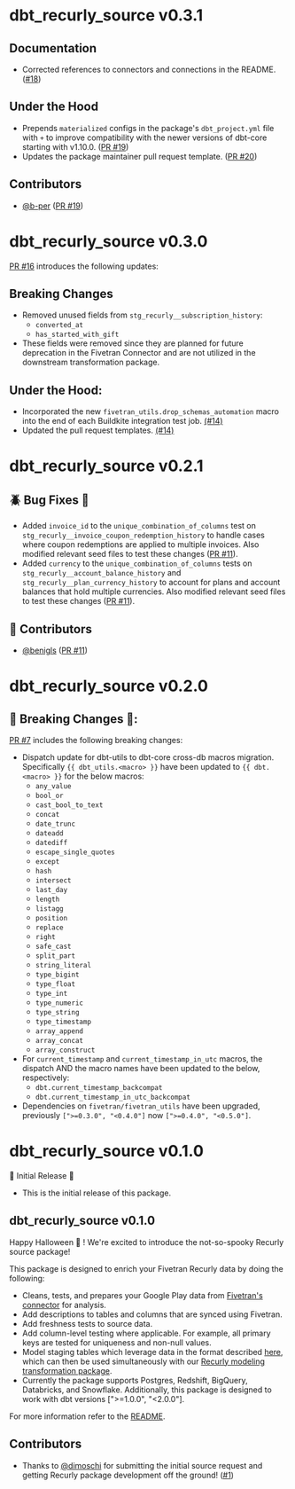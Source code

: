 # dbt_recurly_source v0.3.1

## Documentation
- Corrected references to connectors and connections in the README. ([#18](https://github.com/fivetran/dbt_recurly_source/pull/18))

## Under the Hood
- Prepends `materialized` configs in the package's `dbt_project.yml` file with `+` to improve compatibility with the newer versions of dbt-core starting with v1.10.0. ([PR #19](https://github.com/fivetran/dbt_recurly_source/pull/19))
- Updates the package maintainer pull request template. ([PR #20](https://github.com/fivetran/dbt_recurly_source/pull/20))

## Contributors
- [@b-per](https://github.com/b-per) ([PR #19](https://github.com/fivetran/dbt_recurly_source/pull/19))

# dbt_recurly_source v0.3.0
[PR #16](https://github.com/fivetran/dbt_recurly_source/pull/16) introduces the following updates:

## Breaking Changes
- Removed unused fields from `stg_recurly__subscription_history`:
  - `converted_at`
  - `has_started_with_gift`
- These fields were removed since they are planned for future deprecation in the Fivetran Connector and are not utilized in the downstream transformation package.

## Under the Hood:
- Incorporated the new `fivetran_utils.drop_schemas_automation` macro into the end of each Buildkite integration test job. [(#14)](https://github.com/fivetran/dbt_recurly_source/pull/14)
- Updated the pull request templates. [(#14)](https://github.com/fivetran/dbt_recurly_source/pull/14)

# dbt_recurly_source v0.2.1 
## 🪲 Bug Fixes 🔧
- Added `invoice_id` to the `unique_combination_of_columns` test on `stg_recurly__invoice_coupon_redemption_history` to handle cases where coupon redemptions are applied to multiple invoices. Also modified relevant seed files to test these changes ([PR #11](https://github.com/fivetran/dbt_recurly_source/pull/11)).
- Added `currency` to the `unique_combination_of_columns` tests on `stg_recurly__account_balance_history` and `stg_recurly__plan_currency_history` to account for plans and account balances that hold multiple currencies. Also modified relevant seed files to test these changes ([PR #11](https://github.com/fivetran/dbt_recurly_source/pull/11)).

## 👷 Contributors
- [@benigls](https://github.com/benigls) ([PR #11](https://github.com/fivetran/dbt_recurly_source/pull/11))

# dbt_recurly_source v0.2.0 

## 🚨 Breaking Changes 🚨:
[PR #7](https://github.com/fivetran/dbt_recurly_source/pull/7) includes the following breaking changes:
- Dispatch update for dbt-utils to dbt-core cross-db macros migration. Specifically `{{ dbt_utils.<macro> }}` have been updated to `{{ dbt.<macro> }}` for the below macros:
    - `any_value`
    - `bool_or`
    - `cast_bool_to_text`
    - `concat`
    - `date_trunc`
    - `dateadd`
    - `datediff`
    - `escape_single_quotes`
    - `except`
    - `hash`
    - `intersect`
    - `last_day`
    - `length`
    - `listagg`
    - `position`
    - `replace`
    - `right`
    - `safe_cast`
    - `split_part`
    - `string_literal`
    - `type_bigint`
    - `type_float`
    - `type_int`
    - `type_numeric`
    - `type_string`
    - `type_timestamp`
    - `array_append`
    - `array_concat`
    - `array_construct`
- For `current_timestamp` and `current_timestamp_in_utc` macros, the dispatch AND the macro names have been updated to the below, respectively:
    - `dbt.current_timestamp_backcompat`
    - `dbt.current_timestamp_in_utc_backcompat`
- Dependencies on `fivetran/fivetran_utils` have been upgraded, previously `[">=0.3.0", "<0.4.0"]` now `[">=0.4.0", "<0.5.0"]`.


# dbt_recurly_source v0.1.0
🎉 Initial Release 🎉
- This is the initial release of this package. 
## dbt_recurly_source v0.1.0


Happy Halloween 👻 ! We're excited to introduce the not-so-spooky Recurly source package!

This package is designed to enrich your Fivetran Recurly data by doing the following:

- Cleans, tests, and prepares your Google Play data from [Fivetran's connector](https://fivetran.com/docs/applications/recurly) for analysis.
- Add descriptions to tables and columns that are synced using Fivetran.
- Add freshness tests to source data.
- Add column-level testing where applicable. For example, all primary keys are tested for uniqueness and non-null values.
- Model staging tables which leverage data in the format described [here](https://fivetran.com/docs/applications/recurly#schemainformation), which can then be used simultaneously with our [Recurly modeling transformation package](https://github.com/fivetran/dbt_recurly).
- Currently the package supports Postgres, Redshift, BigQuery, Databricks, and Snowflake. Additionally, this package is designed to work with dbt versions [">=1.0.0", "<2.0.0"].

For more information refer to the [README](https://github.com/fivetran/dbt_recurly_source/blob/main/README.md).

## Contributors
- Thanks to [@dimoschi](https://github.com/[dimoschi](https://github.com/dimoschi)) for submitting the initial source request and getting Recurly package development off the ground! ([#1](https://github.com/fivetran/dbt_recurly_source/pull/1))
